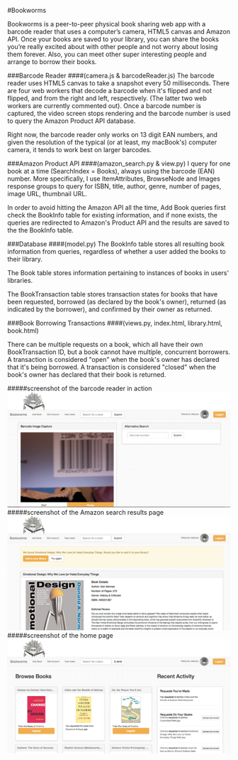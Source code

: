 #Bookworms

Bookworms is a peer-to-peer physical book sharing web app with a barcode reader that uses a computer’s camera, HTML5 canvas and Amazon API. Once your books are saved to your library, you can share the books you’re really excited about with other people and not worry about losing them forever. Also, you can meet other super interesting people and arrange to borrow their books.

###Barcode Reader
####(camera.js & barcodeReader.js)
The barcode reader uses HTML5 canvas to take a snapshot every 50 milliseconds. There are four web workers that decode a barcode when it's flipped and not flipped, and from the right and left, respectively. (The latter two web workers are currently commented out). Once a barcode number is captured, the video screen stops rendering and the barcode number is used to query the Amazon Product API database.

 Right now, the barcode reader only works on 13 digit EAN numbers, and given the resolution of the typical (or at least, my macBook's) computer camera, it tends to work best on larger barcodes.

###Amazon Product API
####(amazon_search.py & view.py)
I query for one book at a time (SearchIndex = Books), always using the barcode (EAN) number. More specifically, I use ItemAttributes, BrowseNode and Images response groups to query for ISBN, title, author, genre, number of pages, image URL, thumbnail URL.

In order to avoid hitting the Amazon API all the time, Add Book queries first check the BookInfo table for existing information, and if none exists, the queries are redirected to Amazon's Product API and the results are saved to the the BookInfo table.

###Database
####(model.py)
The BookInfo table stores all resulting book information from queries, regardless of whether a user added the books to their library.

The Book table stores information pertaining to instances of books in users' libraries.

The BookTransaction table stores transaction states for books that have been requested, borrowed (as declared by the book's owner), returned (as indicated by the borrower), and confirmed by their owner as returned.

###Book Borrowing Transactions
####(views.py, index.html, library.html, book.html)

There can be multiple requests on a book, which all have their own BookTransaction ID, but a book cannot have multiple, concurrent borrowers. A transaction is considered "open" when the book's owner has declared that it's being borrowed. A transaction is considered "closed" when the book's owner has declared that their book is returned.

#####screenshot of the barcode reader in action
![Alt text](screenshots/barcode_reader.png "screenshot of the barcode reader in action")
#####screenshot of the Amazon search results page
![Alt text](screenshots/search_results.png "screenshot of the Amazon search results page")
#####screenshot of the home page
![Alt text](screenshots/index_page.png "screenshot of the home page")
